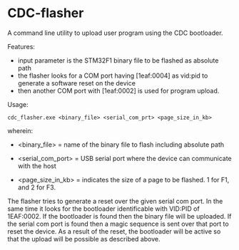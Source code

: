 # CDC-flasher
A command line utility to upload user program using the CDC bootloader.


Features:
- input parameter is the STM32F1 binary file to be flashed as absolute path
- the flasher looks for a COM port having [1eaf:0004] as vid:pid to generate a software reset on the device
- then another COM port with [1eaf:0002] is used for program upload.

Usage:
```
cdc_flasher.exe <binary_file> <serial_com_prt> <page_size_in_kb>
```
wherein:

- <binary_file> = name of the binary file to flash including absolute path

- <serial_com_port> = USB serial port where the device can communicate with the host

- <page_size_in_kb> = indicates the size of a page to be flashed. 1 for F1, and 2 for F3.

The flasher tries to generate a reset over the given serial com port.
In the same time it looks for the bootloader identificable with VID:PID of 1EAF:0002.
If the bootloader is found then the binary file will be uploaded.
If the serial com port is found then a magic sequence is sent over that port to reset the device. As a result of the reset, the bootloader will be active so that the upload will be possible as described above.
